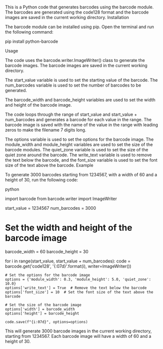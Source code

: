 This is a Python code that generates barcodes using the barcode module. The barcodes are generated using the code128 format and the barcode images are saved in the current working directory.
Installation

The barcode module can be installed using pip. Open the terminal and run the following command:

pip install python-barcode

Usage

The code uses the barcode.writer.ImageWriter() class to generate the barcode images. The barcode images are saved in the current working directory.

The start_value variable is used to set the starting value of the barcode. The num_barcodes variable is used to set the number of barcodes to be generated.

The barcode_width and barcode_height variables are used to set the width and height of the barcode image.

The code loops through the range of start_value and start_value + num_barcodes and generates a barcode for each value in the range. The barcode image is saved with the name of the value in the range with leading zeros to make the filename 7 digits long.

The options variable is used to set the options for the barcode image. The module_width and module_height variables are used to set the size of the barcode modules. The quiet_zone variable is used to set the size of the quiet zone around the barcode. The write_text variable is used to remove the text below the barcode, and the font_size variable is used to set the font size of the text above the barcode.
Example

To generate 3000 barcodes starting from 1234567, with a width of 60 and a height of 30, run the following code:

python

import barcode
from barcode.writer import ImageWriter

start_value = 1234567
num_barcodes = 3000

# Set the width and height of the barcode image
barcode_width = 60
barcode_height = 30

for i in range(start_value, start_value + num_barcodes):
    code = barcode.get('code128', '{:07d}'.format(i), writer=ImageWriter())
    
    # Set the options for the barcode image
    options = {'module_width': 0.3, 'module_height': 5.0, 'quiet_zone': 10.0}
    options['write_text'] = True  # Remove the text below the barcode
    options['font_size'] = 10  # Set the font size of the text above the barcode
    
    # Set the size of the barcode image
    options['width'] = barcode_width
    options['height'] = barcode_height
    
    code.save(f"{i:07d}", options=options)

This will generate 3000 barcode images in the current working directory, starting from 1234567. Each barcode image will have a width of 60 and a height of 30.
